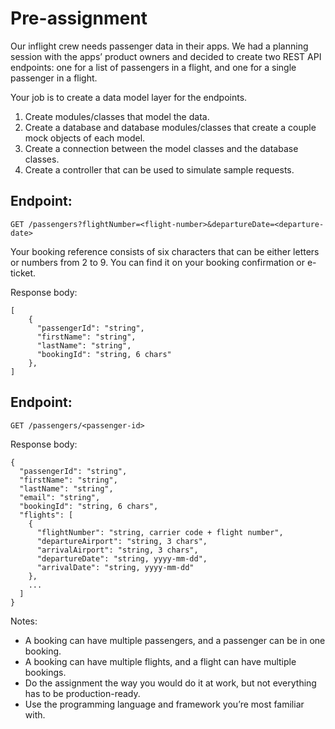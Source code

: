 # Pre-assignment
Our inflight crew needs passenger data in their apps. We had a planning session with the apps’ product owners and decided to create two REST API endpoints: one for a list of passengers in a flight, and one for a single passenger in a flight.

Your job is to create a data model layer for the endpoints.
1. Create modules/classes that model the data.
2. Create a database and database modules/classes that create a couple mock objects of each model. 
3. Create a connection between the model classes and the database classes.
4. Create a controller that can be used to simulate sample requests.

## Endpoint:

`GET /passengers?flightNumber=<flight-number>&departureDate=<departure-date>`

Your booking reference consists of six characters that can be either letters or numbers from 2 to 9. You can find it on your booking confirmation or e-ticket.

Response body:
```
[ 
	{
	  "passengerId": "string",
	  "firstName": "string",
	  "lastName": "string",
	  "bookingId": "string, 6 chars"
	},
]
```
## Endpoint:

`GET /passengers/<passenger-id>`

Response body:
```
{
  "passengerId": "string",
  "firstName": "string",
  "lastName": "string",
  "email": "string",
  "bookingId": "string, 6 chars",
  "flights": [
    {
      "flightNumber": "string, carrier code + flight number", 
      "departureAirport": "string, 3 chars", 
      "arrivalAirport": "string, 3 chars",
      "departureDate": "string, yyyy-mm-dd",
      "arrivalDate": "string, yyyy-mm-dd"
    },
    ... 
  ]
}
```
Notes:
- A booking can have multiple passengers, and a passenger can be in one booking.
- A booking can have multiple flights, and a flight can have multiple bookings.
- Do the assignment the way you would do it at work, but not everything has to be production-ready.
- Use the programming language and framework you’re most familiar with.
